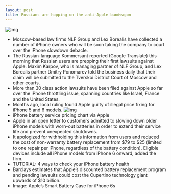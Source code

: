 ```yaml
---
layout: post
title: Russians are hopping on the anti-Apple bandwagon
---
```

![img](http://media.idownloadblog.com/wp-content/uploads/2015/12/iPhone-6s-Smart-Battery-Case-2.jpeg)
* Moscow-based law firms NLF Group and Lex Borealis have collected a number of iPhone owners who will be soon taking the company to court over the iPhone slowdown debacle.
* The Russian-language Kommersant reported (Google Translate) this morning that Russian users are prepping their first lawsuits against Apple. Maxim Karpov, who is managing partner of NLF Group, and Lex Borealis partner Dmitry Ponomarev told the business daily that their claim will be submitted to the Tverskoi District Court of Moscow and other courts.
* More than 30 class action lawsuits have been filed against Apple so far over the iPhone throttling issue, spanning countries like Israel, France and the United States.
* Months ago, local ruling found Apple guilty of illegal price fixing for iPhone 5 and 6 models.
![img](http://media.idownloadblog.com/wp-content/uploads/2018/01/iPhone-battery-service-pricing.png)
* iPhone battery service pricing chart via Apple
* Apple in an open letter to customers admitted to slowing down older iPhone models with worn-out batteries in order to extend their service life and prevent unexpected shutdowns.
* It apologized for withholding this information from users and reduced the cost of non-warranty battery replacement from $79 to $25 (limited to one repair per iPhone, regardless of the battery condition). Eligible devices include all iPhone models from iPhone 6 onward, added the firm.
* TUTORIAL: 4 ways to check your iPhone battery health
* Barclays estimates that Apple’s discounted battery replacement program and pending lawsuits could cost the Cupertino technology giant upwards of $10 billion.
* Image: Apple’s Smart Battery Case for iPhone 6s

